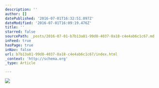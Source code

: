 ```yaml
---
description: ''
author: []
datePublished: '2016-07-01T16:32:51.097Z'
dateModified: '2016-07-01T16:09:19.476Z'
title: ''
starred: false
sourcePath: _posts/2016-07-01-b7b13a81-99d8-4037-8a18-c4e4ab6c1c67.md
inFeed: true
hasPage: true
inNav: false
url: b7b13a81-99d8-4037-8a18-c4e4ab6c1c67/index.html
_context: 'http://schema.org'
_type: Article

---
```

![](https://the-grid-user-content.s3-us-west-2.amazonaws.com/13264fc4-3262-44ee-877d-aebe14aa24b5.jpg)